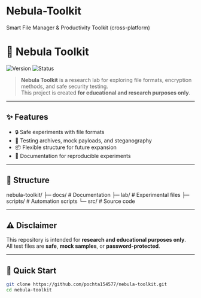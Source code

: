 # Nebula-Toolkit
Smart File Manager &amp; Productivity Toolkit (cross-platform)

# 🌌 Nebula Toolkit


![Version](https://img.shields.io/badge/version-0.1.0-blue)
![Status](https://img.shields.io/badge/status-experimental-orange)

> **Nebula Toolkit** is a research lab for exploring file formats, encryption methods, and safe security testing.  
> This project is created **for educational and research purposes only**.

---

## ✨ Features
- 🔒 Safe experiments with file formats  
- 🧪 Testing archives, mock payloads, and steganography  
- 📦 Flexible structure for future expansion  
- 📑 Documentation for reproducible experiments  

---

## 📂 Structure
nebula-toolkit/
├─ docs/ # Documentation
├─ lab/ # Experimental files
├─ scripts/ # Automation scripts
└─ src/ # Source code


---

## ⚠️ Disclaimer
This repository is intended for **research and educational purposes only**.  
All test files are **safe**, **mock samples**, or **password-protected**.

---

## 🚀 Quick Start
```bash
git clone https://github.com/pochta154577/nebula-toolkit.git
cd nebula-toolkit
